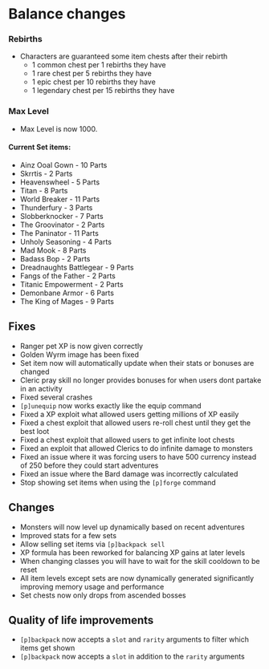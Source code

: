 # Balance changes
### Rebirths
- Characters are guaranteed some item chests after their rebirth
  - 1 common chest per 1 rebirths they have
  - 1 rare chest per 5 rebirths they have
  - 1 epic chest per 10 rebirths they have
  - 1 legendary chest per 15 rebirths they have
  
### Max Level
- Max Level is now 1000.

#### Current Set items:
- Ainz Ooal Gown - 10 Parts
- Skrrtis - 2 Parts
- Heavenswheel - 5 Parts
- Titan - 8 Parts
- World Breaker - 11 Parts
- Thunderfury - 3 Parts
- Slobberknocker - 7 Parts
- The Groovinator - 2 Parts
- The Paninator - 11 Parts
- Unholy Seasoning - 4 Parts
- Mad Mook - 8 Parts
- Badass Bop - 2 Parts
- Dreadnaughts Battlegear  - 9 Parts
- Fangs of the Father - 2 Parts
- Titanic Empowerment - 2 Parts
- Demonbane Armor - 6 Parts
- The King of Mages - 9 Parts

## Fixes
- Ranger pet XP is now given correctly
- Golden Wyrm image has been fixed
- Set item now will automatically update when their stats or bonuses are changed
- Cleric pray skill no longer provides bonuses for when users dont partake in an activity
- Fixed several crashes
- ``[p]unequip`` now works exactly like the equip command
- Fixed a XP exploit what allowed users getting millions of XP easily
- Fixed a chest exploit that allowed users re-roll chest until they get the best loot
- Fixed a chest exploit that allowed users to get infinite loot chests
- Fixed an exploit that allowed Clerics to do infinite damage to monsters
- Fixed an issue where it was forcing users to have 500 currency instead of 250 before they could start adventures
- Fixed an issue where the Bard damage was incorrectly calculated
- Stop showing set items when using the ``[p]forge`` command

## Changes
- Monsters will now level up dynamically based on recent adventures
- Improved stats for a few sets 
- Allow selling set items via ``[p]backpack sell``
- XP formula has been reworked for balancing XP gains at later levels
- When changing classes you will have to wait for the skill cooldown to be reset
- All item levels except sets are now dynamically generated significantly improving memory usage and performance
- Set chests now only drops from ascended bosses

## Quality of life improvements
- ``[p]backpack`` now accepts a ``slot`` and ``rarity`` arguments to filter which items get shown
- ``[p]backpack`` now accepts a ``slot`` in addition to the ``rarity`` arguments